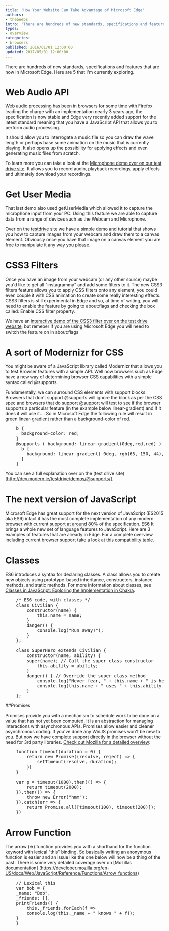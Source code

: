 ```yaml
---
title: 'How Your Website Can Take Advantage of Microsoft Edge'
authors:
- thebeebs
intro: 'There are hundreds of new standards, specifications and features that are now in Microsoft Edge. Here are 5 that I'm currently exploring.'
types:
- overview
categories:
- browsers
published: 2016/01/01 12:00:00
updated: 2017/05/01 12:00:00
---
```


There are hundreds of new standards, specifications and features that are now in Microsoft Edge. Here are 5 that I'm currently exploring.

# Web Audio API

Web audio processing has been in browsers for some time with Firefox leading the charge with an implementation nearly 3 years ago, the specification is now stable and Edge very recently added support for the latest standard meaning that you have a JavaScript API that allows you to perform audio processing. 

It should allow you to interrogate a music file so you can draw the wave length or perhaps base some animation on the music that is currently playing. It also opens up the possibility for applying effects and even generating music files from scratch.

To learn more you can take a look at the [Microphone demo over on our test drive site](http://dev.modern.ie/testdrive/demos/microphone/). It allows you to record audio, playback recordings, apply effects and ultimately download your recordings. 

# Get User Media

That last demo also used getUserMedia which allowed it to capture the microphone input from your PC. Using this feature we are able to capture data from a range of devices such as the Webcam and Microphone. 

Over on the [testdrive](http://dev.modern.ie/testdrive/demos/photocapture/) site we have a simple demo and tutorial that shows you how to capture images from your webcam and draw them to a canvas element. Obviously once you have that image on a canvas element you are free to manipulate it any way you please.


# CSS3 Filters
Once you have an image from your webcam (or any other source) maybe you'd like to get all "instagrammy" and add some filters to it. The new CSS3 filters feature allows you to apply CSS filters onto any element, you could even couple it with CSS animation to create some really interesting effects. CSS3 filters is still experimental in Edge and so, at time of writing, you will need to enable the feature by going to about:flags and checking the box called:  Enable CSS filter property.

We have an [interactive demo of the CSS3 filter over on the test drive website](http://dev.modern.ie/testdrive/demos/css3filters ), but remeber if you are using Microsoft Edge you will need to switch the feature on in about:flags 


# A sort of Modernizr for CSS

You might be aware of a JavaScript library called Modernizr that allows you to test Browser features with a simple API. Well now browsers such as Edge have a new way of determining browser CSS capabilities with a simple syntax called @supports.

Fundamentally, we can surround CSS elements with support blocks. Browsers that don't support @supports will ignore the block as per the CSS spec and browsers that do support @support will test to see if the browser supports a particular feature (in the example below linear-gradient) and if it does it will use it…. So in Microsoft Edge the following rule will result in green linear-gradient rather than a background-color of red.
<pre>
    b {
      background-color: red;
    }
    @supports ( background: linear-gradient(0deg,red,red) ) {
      b {
        background: linear-gradient( 0deg, rgb(65, 150, 44), rgb(26, 219, 73) );
      }
    }
</pre>
You can see a full explanation over on the (test drive site)[http://dev.modern.ie/testdrive/demos/@supports/]. 


# The next version of JavaScript
Microsoft Edge has great support for the next version of JavaScript (ES2015 aka ES6) infact it has the most complete implementation of any modern browser with current [support at around 80%](https://kangax.github.io/compat-table/es6/) of the specification. ES6 It brings a whole new set of language features to JavaScript. Here are 3 examples of features that are already in Edge. For a complete overview including current browser support take a look at [this compatibility table](https://kangax.github.io/compat-table/es6/). 

# Classes

ES6 introduces a syntax for declaring classes. A class allows you to create new objects using prototype-based inheritance, constructors, instance methods, and static methods. For more information about classes, see [Classes in JavaScript: Exploring the Implementation in Chakra](http://blogs.msdn.com/b/ie/archive/2014/12/15/classes-in-javascript-exploring-the-implementation-in-chakra.aspx).
<pre>
    /* ES6 code, with classes */
    class Civilian {
        constructor(name) {
            this.name = name;
        }
        danger() {
            console.log("Run away!");
        }
    };
    
    class SuperHero extends Civilian {
        constructor(name, ability) {
        super(name); // Call the super class constructor
            this.ability = ability;
        }
        danger() { // Override the super class method
            console.log("Never fear, " + this.name + " is here!");
            console.log(this.name + " uses " + this.ability + ". It's super effective.");
        }
    };
</pre>
##Promises

Promises provide you with a mechanism to schedule work to be done on a value that has not yet been computed. It is an abstraction for managing interactions with asynchronous APIs. Promises allow easier and cleaner asynchronous coding. If you've done any WinJS promises won't be new to you. But now we have complete support directly in the browser without the need for 3rd party libraries. [Check out Mozilla for a detailed overview](https://developer.mozilla.org/en-US/docs/Web/JavaScript/Reference/Global_Objects/Promise): 
<pre>
    function timeout(duration = 0) {
        return new Promise((resolve, reject) => {
            setTimeout(resolve, duration);
        })
    }
    
    var p = timeout(1000).then(() => {
        return timeout(2000);
    }).then(() => {
        throw new Error("hmm");
    }).catch(err => {
        return Promise.all([timeout(100), timeout(200)]);
    })
</pre>
# Arrow Function

The arrow (=>) function provides you with a shorthand for the function keyword with lexical "this" binding. So basically writing an anonymous function is easier and an issue like the one below will now be a thing of the past: There is some very detailed coverage over on [Mozillas documentation] (https://developer.mozilla.org/en-US/docs/Web/JavaScript/Reference/Functions/Arrow_functions)
<pre>
    // Lexical this
    var bob = {
    _name: "Bob",
    _friends: [],
    printFriends() {
        this._friends.forEach(f =>
        console.log(this._name + " knows " + f));
    }
    }
</pre>